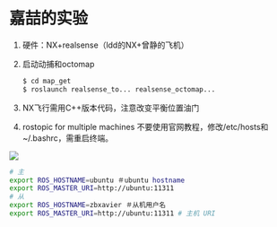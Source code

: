 # 嘉喆的实验

1. 硬件：NX+realsense（ldd的NX+曾静的飞机）

2. 启动动捕和octomap

   ```bash
   $ cd map_get
   $ roslaunch realsense_to... realsense_octomap...
   ```

3. NX飞行需用C++版本代码，注意改变平衡位置油门

4. rostopic for multiple machines 不要使用官网教程，修改/etc/hosts和~/.bashrc，需重启终端。

![](https://img-blog.csdnimg.cn/img_convert/e720a1950aa42b92a81c564754a48491.png)

```bash
# 主
export ROS_HOSTNAME=ubuntu ＃ubuntu hostname 
export ROS_MASTER_URI=http://ubuntu:11311
# 从
export ROS_HOSTNAME=zbxavier ＃从机用户名 
export ROS_MASTER_URI=http://ubuntu:11311 # 主机 URI
```

